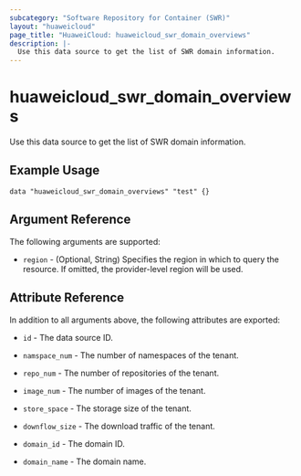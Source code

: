 ```yaml
---
subcategory: "Software Repository for Container (SWR)"
layout: "huaweicloud"
page_title: "HuaweiCloud: huaweicloud_swr_domain_overviews"
description: |-
  Use this data source to get the list of SWR domain information.
---
```


# huaweicloud_swr_domain_overviews

Use this data source to get the list of SWR domain information.

## Example Usage

```hcl
data "huaweicloud_swr_domain_overviews" "test" {}
```

## Argument Reference

The following arguments are supported:

* `region` - (Optional, String) Specifies the region in which to query the resource.
  If omitted, the provider-level region will be used.

## Attribute Reference

In addition to all arguments above, the following attributes are exported:

* `id` - The data source ID.

* `namspace_num` - The number of namespaces of the tenant.

* `repo_num` - The number of repositories of the tenant.

* `image_num` - The number of images of the tenant.

* `store_space` - The storage size of the tenant.

* `downflow_size` - The download traffic of the tenant.

* `domain_id` - The domain ID.

* `domain_name` - The domain name.
